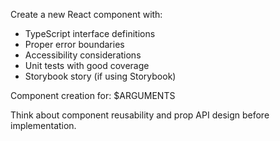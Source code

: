 Create a new React component with:
- TypeScript interface definitions
- Proper error boundaries
- Accessibility considerations
- Unit tests with good coverage
- Storybook story (if using Storybook)

Component creation for: $ARGUMENTS

Think about component reusability and prop API design before implementation.
